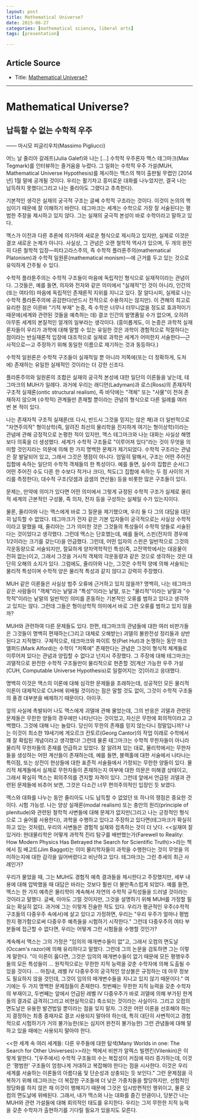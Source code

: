 ```yaml
---
layout: post
title: Mathematical Universe?
date: 2015-06-27
categories: [mathematical science, liberal arts]
tags: [presentation]

---
```


## Article Source
* Title: [Mathematical Universe?](http://blog.daum.net/nanomat/667)

---

# Mathematical Universe? 

## 납득할 수 없는 수학적 우주 

―― 마시모 피글리우치(Massimo Pigliucci)
 
어느 날 줄리아 갈레프(Julia Galef)와 나는 [...] 수학적 우주론자 맥스 테그마크(Max Tegmark)를 인터뷰하는 즐거움을 누렸다. 그 일화는 수학적 우주 가설(MUH, Mathematical Universe Hypothesis)를 제시하는 맥스의 책이 출판될 무렵인 [2014년] 1월 말에 공개될 것이다. 우리는 활기차고 흥미로운 대화를 나누었지만, 결국 나는 납득하지 못했다(그리고 나는 줄리아도 그랬다고 추측한다).
 
기본적인 생각은 실재의 궁극적 구조는 글쎄 수학적 구조라는 것이다. 이것이 논의의 핵심이기 때문에 잘 이해하기 바란다. 테그마크는 세계는 수학으로 가장 잘 서술된다는 평범한 주장을 제시하고 있지 않다. 그는 실재의 궁극적 본성이 바로 수학이라고 말하고 있다.
 
맥스가 이전과 다른 추론에 의거하여 새로운 형식으로 제시하고 있지만, 실제로 이것은 결코 새로운 논제가 아니다. 사실상, 그 관념은 오랜 철학적 역사가 있으며, 두 개의 완전히 다른 철학적 입장―피타고라스주의, 즉 수학적 플라톤주의(mathematical Platonism)과 수학적 일원론(mathematical monism)―에 근거를 두고 있는 것으로 유익하게 간주될 수 있다.
 
수학적 플라톤주의는 수학적 구조들이 마음에 독립적인 형식으로 실재적이라는 관념이다. 그것들은, 예를 들면, 의자와 전자와 같은 의미에서 "실재적"인 것이 아니라, 인간의(또는 여타의) 마음에 독립적인 존재론적 지위를 지니고 있다. 잘 알다시피, 실제로 나는 수학적 플라톤주의에 공감한다(반드시 전적으로 수용하지는 않지만). 이 견해의 최고로 유리한 점은 이른바 "기적 부재" 논증, 즉 수학은 너무나 터무니없을 정도로 효과적이기 때문에(세계와 관련된 것들을 예측하는 데) 결코 인간의 발명품일 수가 없으며, 오히려 아무튼 세계의 본질적인 얼개의 일부라는 생각이다. (흥미롭게도, 이 논증은 과학적 실재론자들이 우리가 과학에 대해 말할 수 있는 유일한 것은 과학이 경험적으로 적절하다는 점이라는 반실재론적 입장에 대조적으로 실제로 과학은 세계가 어떠한지 서술한다―근사적으로―고 주장하기 위해 동일한 이름으로 제기하는 것과 동등하다.)
 
수학적 일원론은 수학적 구조들이 실재적일 뿐 아니라 저쪽에(또는 더 정확하게, 도처에) 존재하는 유일한 실재적인 것이라는 더 강한 신조다.
 
플라톤주의와 일원론의 조합은 실재의 궁극적 본성에 대한 일단의 이론들을 낳는데, 테그마크의 MUH가 일례다. 과거에 우리는 래디먼(Ladyman)과 로스(Ross)의 존재자적 구조적 실재론(ontic structural realism), 즉 바닥에는 "객체" 또는 "사물"이 전혀 존재하지 않으며 (수학적) 관계들만 존재할 뿐이라는 관념의 형식으로 다른 일례를 여러 번 본 적이 있다.
 
나는 존재자적 구조적 실재론(또 다시, 반드시 그것을 믿지는 않은 채)과 더 일반적으로 "자연주의적" 형이상학(즉, 알려진 최선의 물리학을 진지하게 여기는 형이상학)이라는 관념에 관해 긍정적으로 논평한 적이 있지만, 맥스 테그마크와 나눈 대화는 사실상 해명보다 의혹을 더 생성했다. 세계가 수학적 구조들로 "이루어져 있다"라는 것이 무엇을 의미할 것인지라는 의문에 의해 한 가지 명백한 문제가 제기되었다. 수학적 구조라는 관념은 잘 발달되어 있고, 그래서 그것은 쟁점이 아니다. 엄밀히 말해서, 구조는 어떤 주어진 집합에 속하는 일단의 수학적 객체들의 한 특성이다. 예를 들면, 실수의 집합은 순서(그 어떤 주어진 수도 다른 한 수보다 적거나 크다), 척도(그 집합에 속하는 두 점 사이의 거리를 측정한다), 대수적 구조(덧셈과 곱셈의 연산들) 등을 비롯한 많은 구조들이 있다.
 
문제는, 만약에 의미가 있다면 어떤 의미에서 그렇게 규정된 수학적 구조가 실제로 물리적 세계의 근본적인 구성물, 즉 의자, 전자 등을 구성하는 실체일 수가 있는지이다.
 
물론, 줄리아와 나는 맥스에게 바로 그 질문을 제기했으며, 우리 둘 다 그의 대답을 대단히 납득할 수 없었다. 테그마크가 전자 같은 기본 입자들이 궁극적으로는 사실상 수학적이라고 말했을 때, 줄리아는 그가 의미한 것은 그것들의 특성들이 수학적 양들로 서술된다는 것이었다고 생각했다. 그런데 맥스는 단호했는데, 예를 들어, 스핀(전자의 경우에 1/2이라는 크기를 갖는다)을 언급했다. 그런데, 어떤 입자의 스핀은 일반적으로 그것의 각운동량으로 서술되지만, 절묘하게 양자역학적인 특성(즉, 고전역학에서는 대응물이 전혀 없는)이고, 그래서 그것을 거시적 객체의 각운동량과 같은 것으로 생각하는 것은 대단히 오해의 소지가 있다. 그럼에도, 줄리아와 나는, 그것은 수학적 양에 의해 서술되는 물리적 특성이며 수학적 양은 물리적 특성과 같지 않다고 강력히 주장했다.
 
MUH 같은 이론들은 사실상 범주 오류에 근거하고 있지 않을까? 명백히, 나는 테그마크 같은 사람들이 "객체"라는 낱말과 "특성"이라는 낱말, 또는 "물리적"이라는 낱말과 "수학적"이라는 낱말의 일반적인 의미를 혼동하는 기본적인 오류를 범하고 있다고 생각하고 있지는 않다. 그런데 그들은 형이상학적 의미에서 바로 그런 오류를 범하고 있지 않을까?
 
MUH와 관련하여 다른 문제들도 있다. 한편, 테그마크의 관념들에 대한 여러 비판가들은 그것들이 명백히 편재하는(그리고 대체로 오해받는) 괴델의 불완전성 정리들과 상반된다고 지적했다. 구체적으로, 테크마크와 파이트 헛(Piet Hut)과 논쟁하는 동안 마크 앨퍼드(Mark Alford)는 수학이 "저쪽에" 존재한다는 관념은 그것이 형식적 체계들로 이루어져 있다는 관념과 양립할 수 없다고 넌지시 주장했다. 그 주장에 대해 테그마크는 괴델적으로 완전한 수학적 구조들만이 물리적으로 현존할 것[계산 가능한 우주 가설(CUH, Computable Universe Hypothesis)로 일컬어지는 것]이라고 응대했다.
 
명백히 이것은 맥스의 이론에 대해 심각한 문제들을 초래하는데, 성공적인 모든 물리적 이론이 대체적으로 CUH에 위배될 것이라는 점은 말할 것도 없이, 그것이 수학적 구조들의 풍경 대부분을 배제하기 때문이다. 아이쿠.
 
앞의 사실에 촉발되어 나도 맥스에게 괴델에 관해 물었는데, 그의 반응은 괴델과 관련된 문제들은 무한한 양들의 경우에만 나타난다는 것이었고, 자신은 무한에 회의적이라고 고백했다. 그것에 대해 나는 놀랐다. 당신이 무한의 존재를 믿지 않는다니 정말입니까? 나는 이것이 최소한 19세기에 게오르크 칸토르(Georg Cantor)의 작업 이래로 수학에서 꽤 잘 확립된 개념이라고 생각했다! 그런데 물론 테그마크는 수학적 무한자들이 아니라 물리적 무한자들의 존재를 언급하고 있었다. 잘 알려져 있는 대로, 물리학에서는 무한자들을 생성하는 어떤 계산들이 존재하는데, 예를 들면, 블랙홀에 대한 서술에서 나타나는 특이점, 또는 상전이 현상들에 대한 표준적 서술들에서 가정되는 무한한 양들이 있다. 물리적 체계들에서 실제로 무한자들이 존재하는지 여부에 대한 의문은 미해결 상태이고, 그래서 확실히 맥스는 회의주의를 견지할 자격이 있다. 그런데 앞에서 언급된 괴델과 관련된 문제들에 비추어 보면, 그것은 다소간 너무 편의주의적인 입장인 듯 보였다.
 
맥스와 대화를 나누는 동안 줄리아도 나도 납득할 수 없었던 또 하나의 쟁점은 중요한 것이다. 시험 가능성. 나는 양상 실재론(modal realism) 또는 충만의 원리(principle of plenitude)와 관련된 철학적 사변들에 대해 문제가 없지만(그리고 나는 긍정적인 형식으로 그 술어를 사용한다), 과학을 수행하고 있다고 주장하고 있다면(테그마크가 확실히 하고 있는 것처럼), 우리의 사변들은 경험적 실재와 접촉하는 것이 더 낫다. <<실재여 잘 있거라: 현대물리학은 어떻게 과학적 진리 탐구를 배반했는가(Farewell to Reality: How Modern Physics Has Betrayed the Search for Scientific Truth)>>라는 책에서 짐 배고트(Jim Baggot)는 이미 물리학자들이 과학을 수행한다는 것이 무엇을 의미하는지에 대한 감각을 잃어버렸다고 비난하고 있다. 테그마크는 그런 추세의 최근 사례인가?
 
우리가 물었을 때, 그는 MUH도 경험적 예측 결과들을 제시한다고 주장했지만, 세부 내용에 대해 압박했을 때 대답은 바라는 것보다 훨씬 더 불만족스럽게 되었다. 예를 들면, 맥스는 한 가지 예측은 물리학이 계속해서 자연의 수학적 규칙성들을 드러낼 것이라는 것이라고 말했다. 글쎄, 아마도 그럴 것이지만, 그것을 설명하기 위해 MUH를 가정할 필요는 확실히 없다. 과거에 그는 이렇게 진술한 적도 있다. 우리가 평균적인 우주(수학적 구조들의 다중우주 속에서)에 살고 있다고 가정하면, 우리는 "우리 우주가 얼마나 평범한지 평가함으로써 다중우주 예측들을 시험하기 시작한다." 그런데 다중우주의 여타 부분들에 접근할 수 없다면, 우리는 어떻게 그런 시험들을 수행할 것인가?
 
계속해서 맥스는 그의 가정은 "임의의 매개변수들이 없"고, 그래서 오컴의 면도날(Occam's razor)에 의해 유리하다고 말했다. 그런데 그의 논문을 검토하면 그는 이렇게 말한다. "이 이론이 옳다면, 그것은 임의의 매개변수들이 없기 때문에 모든 평행우주들의 모든 특성들이 ... 원칙적으로는 무한한 지적 능력을 갖춘 수학자에 의해 도출될 수 있을 것이다. ... 마침내, 레벨 IV 다중우주의 궁극적인 앙상블은 규정하는 데 아무 정보도 필요하지 않을 것인데, 그것이 임의의 매개변수들을 지니고 있지 않기 때문이다." 여기에는 두 가지 명백한 문제점들이 존재한다. 첫번째는 무한한 지적 능력을 갖춘 수학자의 부재이고, 두번째는 앞에서 언급된 레벨 IV 다중우주가 바로 괴델에 의해 부가된 한계들의 결과로 급격히(그리고 비현실적으로) 축소되는 것이라는 사실이다. 그리고 오컴의 면도날은 유용한 발견법일 뿐이라는 점을 잊지 말자. 그것은 어떤 이론을 선호해야 하는지 결정하는 최종 중재자로 결코 사용되지 말아야 하는데, 특히 대단히 사변적이고 경험적으로 시험하기가 거의 불가능한(또는 심지어 완전히 불가능한) 그런 관념들에 대해 말하고 있을 때에는 사용되지 말아야 한다.
 
<<한 세계 속 여러 세계들: 다른 우주들에 대한 탐색(Many Worlds in one: The Search for Other Universes)>>라는 책에서 비판가 알렉스 빌렌킨(Vilenkin)은 이렇게 말한다. "[우주에서] 수학적 구조들의 수는 복잡성이 커짐에 따라 증가하는데, 이것은 '평범한' 구조들이 엄청나게 거대하고 복잡해야 한다는 점을 시사한다. 이것은 우리 세계를 서술하는 이론들의 아름다움 및 단순성과 상충되는 듯 보인다." 그런 문제점을 극복하기 위해 테그마크는 더 복잡한 구조들에 더 낮은 가중치들을 할당하지만, 선험적인 정당화를 하지 않은 채 이것이 행해지기 때문에 그것은 임시방편적인 행위이고, 물론 오컴의 면도날에 위배된다. 그래서, 내가 맥스와 나눈 대화를 즐긴 만큼이나, 당분간 나는 MUH와 관련 가설들에 대해 회의적인 태도를 유지한다. 우리는 그저 무한한 지적 능력을 갖춘 수학자가 출현하기를 기다릴 필요가 있을지도 모른다.  